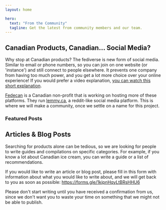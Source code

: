 ```yaml
---
layout: home

hero:
  text: "From the Community"
  tagline: Get the latest from community members and our team.
---
```


## Canadian Products, Canadian... Social Media?

Why stop at Canadian products? The fediverse is new form of social media. Similar to email or phone numbers, so you can join on one website (or 'instance') and still connect to people elsewhere. It prevents one company from having too much power, and you get a lot more choice over your online experience! If you would prefer a video explanation, [you can watch this short explanation](https://framatube.org/w/9dRFC6Ya11NCVeYKn8ZhiD).

[Fedecan](https://fedecan.ca) is a Canadian non-profit that is working on hosting more of these platforms. They run [lemmy.ca](https://lemmy.ca), a reddit-like social media platform. This is where we will make a community, once we settle on a name for this project.

### Featured Posts

<EmbedLemmy
  :links="[
    'https://lemmy.ca/post/38456474',
    'https://lemmy.ca/post/38456474'
  ]"
  :titleLines="2"
  :excerptLines="3"
/>


## Articles & Blog Posts

Searching for products alone can be tedious, so we are looking for people to write guides and compilations on specific categories. For example, if you know a lot about Canadian ice cream, you can write a guide or a list of recommendations.

If you would like to write an article or blog post, please fill in this form with information about what you would like to write about, and we will get back to you as soon as possible: https://forms.gle/1kipnHqyLtBRsHHU6

Please don't start writing until you have received a confirmation from us, since we don't want you to waste your time on something that we might not be able to publish.

<!-- #### Remember you can also post in our community! -->




<BlogPostList
    format="horizontal"
    sortOrder="ascending"
    filterAuthors="cynber"
    maxCards="1"
    excerptLines="2"
  />